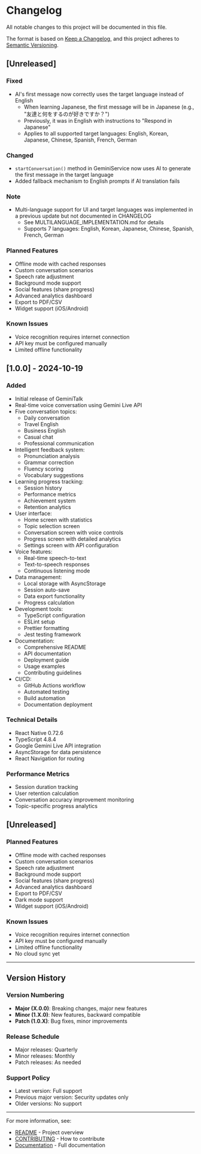 # Changelog

All notable changes to this project will be documented in this file.

The format is based on [Keep a Changelog](https://keepachangelog.com/en/1.0.0/),
and this project adheres to [Semantic Versioning](https://semver.org/spec/v2.0.0.html).

## [Unreleased]

### Fixed
- AI's first message now correctly uses the target language instead of English
  - When learning Japanese, the first message will be in Japanese (e.g., "友達と何をするのが好きですか？")
  - Previously, it was in English with instructions to "Respond in Japanese"
  - Applies to all supported target languages: English, Korean, Japanese, Chinese, Spanish, French, German

### Changed
- `startConversation()` method in GeminiService now uses AI to generate the first message in the target language
- Added fallback mechanism to English prompts if AI translation fails

### Note
- Multi-language support for UI and target languages was implemented in a previous update but not documented in CHANGELOG
  - See MULTILANGUAGE_IMPLEMENTATION.md for details
  - Supports 7 languages: English, Korean, Japanese, Chinese, Spanish, French, German

### Planned Features
- Offline mode with cached responses
- Custom conversation scenarios
- Speech rate adjustment
- Background mode support
- Social features (share progress)
- Advanced analytics dashboard
- Export to PDF/CSV
- Widget support (iOS/Android)

### Known Issues
- Voice recognition requires internet connection
- API key must be configured manually
- Limited offline functionality

## [1.0.0] - 2024-10-19

### Added
- Initial release of GeminiTalk
- Real-time voice conversation using Gemini Live API
- Five conversation topics:
  - Daily conversation
  - Travel English
  - Business English
  - Casual chat
  - Professional communication
- Intelligent feedback system:
  - Pronunciation analysis
  - Grammar correction
  - Fluency scoring
  - Vocabulary suggestions
- Learning progress tracking:
  - Session history
  - Performance metrics
  - Achievement system
  - Retention analytics
- User interface:
  - Home screen with statistics
  - Topic selection screen
  - Conversation screen with voice controls
  - Progress screen with detailed analytics
  - Settings screen with API configuration
- Voice features:
  - Real-time speech-to-text
  - Text-to-speech responses
  - Continuous listening mode
- Data management:
  - Local storage with AsyncStorage
  - Session auto-save
  - Data export functionality
  - Progress calculation
- Development tools:
  - TypeScript configuration
  - ESLint setup
  - Prettier formatting
  - Jest testing framework
- Documentation:
  - Comprehensive README
  - API documentation
  - Deployment guide
  - Usage examples
  - Contributing guidelines
- CI/CD:
  - GitHub Actions workflow
  - Automated testing
  - Build automation
  - Documentation deployment

### Technical Details
- React Native 0.72.6
- TypeScript 4.8.4
- Google Gemini Live API integration
- AsyncStorage for data persistence
- React Navigation for routing

### Performance Metrics
- Session duration tracking
- User retention calculation
- Conversation accuracy improvement monitoring
- Topic-specific progress analytics

## [Unreleased]

### Planned Features
- Offline mode with cached responses
- Custom conversation scenarios
- Speech rate adjustment
- Background mode support
- Social features (share progress)
- Advanced analytics dashboard
- Export to PDF/CSV
- Dark mode support
- Widget support (iOS/Android)

### Known Issues
- Voice recognition requires internet connection
- API key must be configured manually
- Limited offline functionality
- No cloud sync yet

---

## Version History

### Version Numbering
- **Major (X.0.0)**: Breaking changes, major new features
- **Minor (1.X.0)**: New features, backward compatible
- **Patch (1.0.X)**: Bug fixes, minor improvements

### Release Schedule
- Major releases: Quarterly
- Minor releases: Monthly
- Patch releases: As needed

### Support Policy
- Latest version: Full support
- Previous major version: Security updates only
- Older versions: No support

---

For more information, see:
- [README](README.md) - Project overview
- [CONTRIBUTING](CONTRIBUTING.md) - How to contribute
- [Documentation](docs/README.md) - Full documentation
